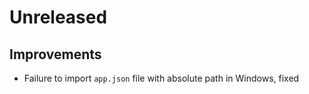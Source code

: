 # Unreleased

## Improvements

- Failure to import `app.json` file with absolute path in Windows, fixed